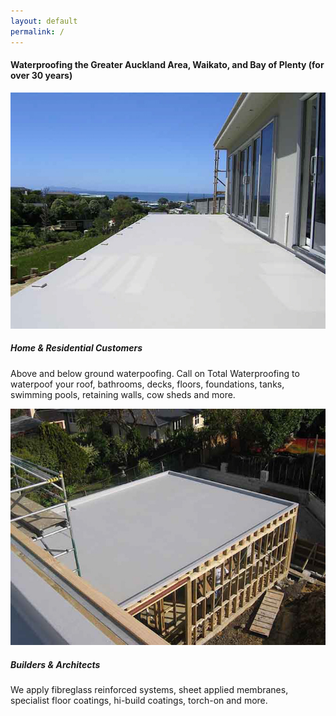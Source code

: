 ```yaml
---
layout: default
permalink: /
---
```

<div class="index">
  <div id="splash-image"></div>
  <div class="mid-text text-center">
    <h4>Waterproofing the Greater Auckland Area, Waikato, and Bay of Plenty (for over 30 years)</h4>
  </div>

  <section class="blue-dark-bg">
    <div class="mid-text clearfix">
      <div class="section-image pull-left hidden-xs">
        <img class="responsive-image section-image" src="images/photos/roofs/roof2.jpg" />
      </div>
      <div class="col-xs-12 col-sm-6 col-md-9">
        <h5>Home & Residential Customers</h5>
        <p>
          Above and below ground waterpoofing. Call on Total Waterproofing to waterpoof your roof, bathrooms, decks, floors, foundations, tanks, swimming pools, retaining walls, cow sheds and more.
        </p>
      </div>
    </div>
  </section>

  <section class="blue-light-bg">
    <div class="mid-text clearfix">
        <div class="section-image pull-left hidden-xs">
          <img class="responsive-image section-image" src="images/photos/roofs/roof.jpg" />
        </div>
        <div class="col-xs-12 col-sm-6 col-md-9">
          <h5>Builders & Architects</h5>
          <p>We apply fibreglass reinforced systems, sheet applied membranes, specialist floor coatings, hi-build coatings, torch-on and more.</p>
        </div>
    </div>
  </section>
</div>
